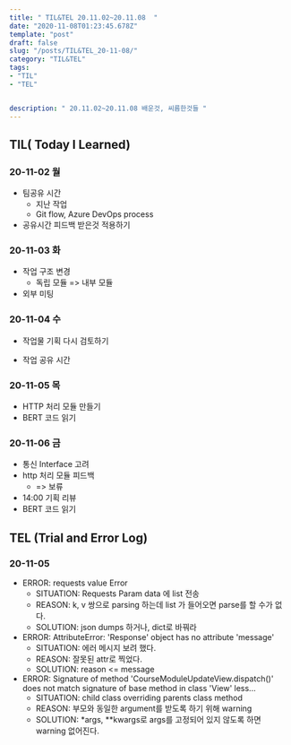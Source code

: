 ```yaml
---
title: " TIL&TEL 20.11.02~20.11.08  "
date: "2020-11-08T01:23:45.678Z"
template: "post"
draft: false
slug: "/posts/TIL&TEL_20-11-08/"
category: "TIL&TEL"
tags:
- "TIL"
- "TEL"


description: " 20.11.02~20.11.08 배운것, 씨름한것들 "
---
```


## TIL( Today I Learned)

### 20-11-02 월

- 팀공유 시간 
  - 지난 작업
  - Git flow, Azure DevOps process
- 공유시간 피드백 받은것 적용하기

### 20-11-03 화

- 작업 구조 변경
  - 독립 모듈 => 내부 모듈
- 외부 미팅

### 20-11-04 수

- 작업물 기획 다시 검토하기

- 작업 공유 시간

### 20-11-05 목

- HTTP 처리 모듈 만들기
- BERT 코드 읽기

### 20-11-06 금

- 통신 Interface 고려
- http 처리 모듈 피드백
  - => 보류
- 14:00 기획 리뷰 
- BERT 코드 읽기



## TEL (Trial and Error Log)

### 20-11-05

- ERROR: requests value Error
  - SITUATION: Requests Param data 에 list 전송
  - REASON: k, v 쌍으로 parsing 하는데 list 가 들어오면 parse를 할 수가 없다.
  - SOLUTION: json dumps 하거나, dict로 바꿔라 
- ERROR: AttributeError: 'Response' object has no attribute 'message'
  - SITUATION: 에러 메시지 보려 했다.
  - REASON: 잘못된 attr로 찍었다.
  - SOLUTION: reason <= message
- ERROR: Signature of method 'CourseModuleUpdateView.dispatch()' does not match signature of base method in class 'View' less...
  - SITUATION: child class overriding parents class method 
  - REASON: 부모와 동일한 argument를 받도록 하기 위해 warning
  - SOLUTION: *args, **kwargs로 args를 고정되어 있지 않도록 하면 warning 없어진다.